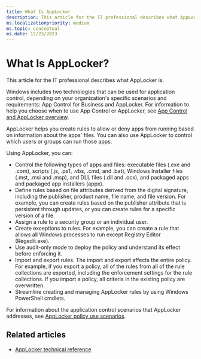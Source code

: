 ```yaml
---
title: What Is AppLocker
description: This article for the IT professional describes what AppLocker is.
ms.localizationpriority: medium
ms.topic: conceptual
ms.date: 12/23/2023
---
```


# What Is AppLocker?

This article for the IT professional describes what AppLocker is.

Windows includes two technologies that can be used for application control, depending on your organization's specific scenarios and requirements: App Control for Business and AppLocker. For information to help you choose when to use App Control or AppLocker, see [App Control and AppLocker overview](../appcontrol-and-applocker-overview.md).

AppLocker helps you create rules to allow or deny apps from running based on information about the apps' files. You can also use AppLocker to control which users or groups can run those apps.

Using AppLocker, you can:

- Control the following types of apps and files: executable files (.exe and .com), scripts (.js, .ps1, .vbs, .cmd, and .bat), Windows Installer files (.mst, .msi and .msp), and DLL files (.dll and .ocx), and packaged apps and packaged app installers (appx).
- Define rules based on file attributes derived from the digital signature, including the publisher, product name, file name, and file version. For example, you can create rules based on the publisher attribute that is persistent through updates, or you can create rules for a specific version of a file.
- Assign a rule to a security group or an individual user.
- Create exceptions to rules. For example, you can create a rule that allows all Windows processes to run except Registry Editor (Regedit.exe).
- Use audit-only mode to deploy the policy and understand its effect before enforcing it.
- Import and export rules. The import and export affects the entire policy. For example, if you export a policy, all of the rules from all of the rule collections are exported, including the enforcement settings for the rule collections. If you import a policy, all criteria in the existing policy are overwritten.
- Streamline creating and managing AppLocker rules by using Windows PowerShell cmdlets.

For information about the application control scenarios that AppLocker addresses, see [AppLocker policy use scenarios](applocker-policy-use-scenarios.md).

## Related articles

- [AppLocker technical reference](applocker-technical-reference.md)
